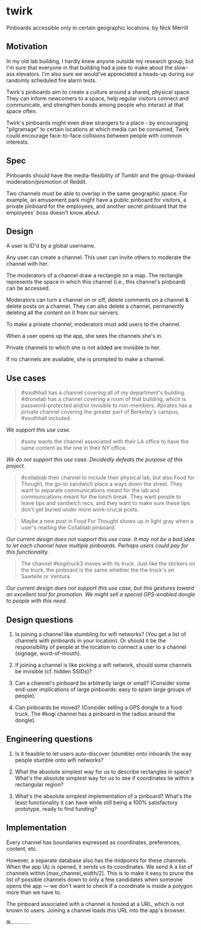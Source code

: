 twirk
=====

Pinboards accessible only in certain geographic locations.
by Nick Merrill

## Motivation
In my old lab building, I hardly knew anyone outside my research group, but I'm sure that everyone in that building had a joke to make about the slow-ass elevators. I'm also sure we would've appreciated a heads-up during our randomly scheduled fire alarm tests. 

Twirk's pinboards aim to create a culture around a shared, physical space.   
They can inform newcomers to a space, help regular visitors connect and communicate, and strengthen bonds among people who interact at that space often. 

Twirk's pinboards might even draw strangers to a place - by encouraging "pilgramage" to certain locations at which media can be consumed, Twirk could encourage face-to-face collisions between people with common interests. 

## Spec
Pinboards should have the media-flexibility of Tumblr and the group-thinked moderation/promotion of Reddit.

Two channels must be able to overlap in the same geographic space. For example, an amusement park might have a public pinboard for visitors, a private pinboard for the employees, and another secret pinboard that the employees' boss doesn't know about.

## Design
A user is ID'd by a global username.

Any user can create a channel. This user can invite others to moderate the channel with her. 

The moderators of a channel draw a rectangle on a map. The rectangle represents the space in which this channel (i.e., this channel's pinboard) can be accessed.

Moderators can turn a channel on or off, delete comments on a channel & delete posts on a channel. They can also delete a channel, permanently deleting all the content on it from our servers.

To make a private channel, moderators must add users to the channel.

When a user opens up the app, she sees the channels she's in.

Private channels to which she is not added are invisible to her.

If no channels are available, she is prompted to make a channel.


## Use cases
> \#southhall has a channel covering all of my department's building. #dronelab has a channel covering a room of that building, which is password-protected and/or invisible to non-members. #pirates has a private channel covering the greater part of Berkeley's campus, #southhall included.

*We support this use case.*

> \#sony wants the channel associated with their LA office to have the same content as the one in their NY office.

*We do not support this use case. Decidedly defeats the purpose of this project.*

> \#collablab their channel to include their physical lab, but also Food for Thought, the go-to sandwich place a ways down the street. They want to separate communications meant for the lab and communications meant for the lunch break. They want people to leave tips and sandwich recs, and they want to make sure these tips don't get buried under more work-crucal posts. 

> Maybe a new post in Food For Thought shows up in light gray when a user's reading the Collablab pinboard.  

*Our current design does not support this use case. It may not be a bad idea to let each channel have multiple pinboards. Perhaps users could pay for this functionality.*

> The channel #kogitruck3 moves with its truck. Just like the stickers on the truck, the pinboard is the same whether the the truck's on Sawtelle or Ventura.

*Our current design does not support this use case, but this gestures toward an excellent tool for promotion. We might sell a special GPS-enabled dongle to people with this need.*


## Design questions
1. Is joining a channel like stumbling for wifi networks? (You get a list of channels with pinboards in your location). Or should it be the responsibility of people at the location to connect a user to a channel (signage, word-of-mouth).

2. If joining a channel is like picking a wifi network, should some channels be invisible (cf. hidden SSIDs)?

3. Can a channel's pinboard be arbitrarily large or small? (Consider some end-user implications of large pinboards: easy to spam large groups of people).

4. Can pinboards be moved? (Consider selling a GPS dongle to a food truck. The #kogi channel has a pinboard in the radius around the dongle).

## Engineering questions
1. Is it feasible to let users auto-discover (stumble) onto inboards the way people stumble onto wifi networks? 

2. What the absolute simplest way for us to describe rectangles in space? What's the absolute simplest way for us to see if coordinates lie within a rectangular region?

3. What's the absolute simplest implementation of a pinboard? What's the least functionality it can have while still being a 100% satisfactory prototype, ready to find funding? 

## Implementation
Every channel has boundaries expressed as coordinates, preferences, content, etc.

However, a separate database also has the midpoints for these channels. When the app (A) is opened, it sends us its coordinates. We send A a list of channels within [max_channel_width/2]. This is to make it easy to prune the list of possible channels down to only a few candidates when someone opens the app — we don't want to check if a coordinate is inside a polygon more than we have to.

The pinboard associated with a channel is hosted at a URL, which is not known to users. Joining a channel loads this URL into the  app's browser.

*tk………….*   
